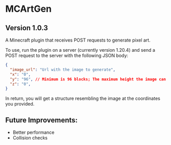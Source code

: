 # MCArtGen
## Version 1.0.3

A Minecraft plugin that receives POST requests to generate pixel art. 

To use, run the plugin on a server (currently version 1.20.4) and send a POST request to the server with the following JSON body:

```json
{
  "image_url": "Url with the image to generate",
  "x": "0",
  "y": "96", // Minimum is 96 blocks; The maximum height the image can print completely at is 224 blocks
  "z": "0",
}
```

In return, you will get a structure resembling the image at the coordinates you provided.

## Future Improvements:
- Better performance
- Collision checks